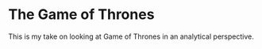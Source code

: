 # The Game of Thrones

This is my take on looking at Game of Thrones in an analytical perspective.

